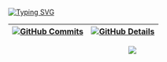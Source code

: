 [![Typing SVG](https://readme-typing-svg.demolab.com?font=&weight=800&size=32&pause=1000&color=9B7DFF&width=435&lines=Gaspari)](https://git.io/typing-svg)

  
 | [![GitHub Commits](http://github-profile-summary-cards.vercel.app/api/cards/productive-time?username=Caspiom&theme=aura&utcOffset=8)](https://github.com/vn7n24fzkq/github-profile-summary-cards) | [![GitHub Details](http://github-profile-summary-cards.vercel.app/api/cards/profile-details?username=Caspiom&theme=aura)](https://github.com/vn7n24fzkq/github-profile-summary-cards) |  
 | ----------- | ----------- |


 
  <div align="center" >
<a href="https://skillicons.dev"   >
  <img src="https://skillicons.dev/icons?i=linux,kali,java,cs,py,dotnet,git,vscode,javascript,typescript,css,html,next,tailwind,nodejs,vue,docker,figma,github,postman,mysql,postgres,discord&perline=11" />
</a>
  <br />

  </div>

 






 
  
  

  
